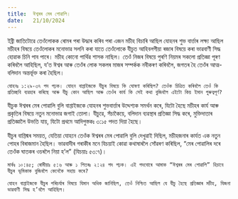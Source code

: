 ```yaml
---
title:  ঈশ্বৰৰ মেৰ পোৱালি।
date:   21/10/2024
---
```


ইব্ৰী জাতিটোৱে তেওঁলোকক ৰোমৰ পৰা উদ্ধাৰ কৰিব পৰা এজন মচীহ বিচাৰি আছিল যোহনৰ শুভ বাৰ্ত্তাৰ লক্ষ্য আছিল মচীহৰ বিষয়ে তেওঁলোকৰ মনোভাৱ সলনি কৰা যাতে তেওঁলোকে যীচুত আহিবলগীয়া ৰজাৰ বিষয়ে কৰা ভাৱবাণী সিদ্ধ হোৱাক চিনি পাব পাৰে। মচীহ কোনো পাৰ্থিৱ শাসক নাছিল। তেওঁ নিজৰ বিষয়ে পুৰণি নিয়মৰ সকলো প্ৰতিজ্ঞা পূৰণ কৰিবলৈ আহিছিল, য’ত ঈশ্বৰ আৰু তেওঁৰ লোক সকলৰ মাজৰ সম্পৰ্কক নবীকৰণ কৰিবলৈ, জগতৰ হৈ তেওঁৰ আত্ম-বলিদান অন্তৰ্ভূক্ত কৰা হৈছিল।

`যোহনঃ ১:২৯-৩৭ পদ পঢ়ক। যোহন বাপ্তাইজকে যীচুৰ বিষয়ে কি ঘোষণা কৰিছিল? তেওঁক চিত্ৰিত কৰিবলৈ তেওঁ কি প্ৰতিচ্ছবি ব্যৱহাৰ কৰিছে আৰু যীচু কোন আছিল আৰু তেওঁৰ কাৰ্য কি সেই কথা বুজিবলৈ এইটো কিয় ইমান গুৰুত্বপূৰ্ণ?`

যীচুক ঈশ্বৰৰ মেৰ পোৱালি বুলি বাপ্তাইজকে যোহনৰ শুভবাৰ্ত্তাৰ উদ্দেশ্যক সমৰ্থন কৰে, যিটো হৈছে মচীহৰ কাৰ্য আৰু প্ৰকৃতিৰ বিষয়ে নতুন মনোভাৱ জগাই তোলা। যীচুৱে, সঁচাকৈয়ে, বলিদান ব্যৱস্থাৰ প্ৰতিজ্ঞা সিদ্ধ কৰে, মুক্তিদাতাৰ প্ৰতিজ্ঞালৈ উভতি যায়, যিটো প্ৰথমে আদিপুস্তকঃ ৩:১৫ পদত দিয়া হৈছে।

যীচুৰ বাপ্তিষ্মৰ সময়ত, যেতিয়া যোহনে তেওঁক ঈশ্বৰৰ মেৰ পোৱালি বুলি দেখুৱাই দিছিল, মচীহজনাৰ কাৰ্যত এক নতুন পোহৰ বিৰাজমান হৈছিল। ভাৱবাদীৰ গৰাকীৰ মনে যিচয়াই কোৱা কথাষাৰলৈ সোঁৱৰণ কৰিছিল, “মেৰ পোৱালিৰ দৰে তেওঁক ঘাতকৰ ওচৰলৈ নিয়া হ’ল” (যিচয়াঃ ৫৩:৭)।

`মাৰ্কঃ ১০:৪৫; ৰোমীয়াঃ ৫:৬ আৰু ১ পিতৰঃ ২:২৪ পদ পঢ়ক। এই পদবোৰে আমাক “ঈশ্বৰৰ মেৰ পোৱালি” হিচাবে যীচুৰ ভূমিকাক বুজিবলৈ কেনেকৈ সহায় কৰে?`

`যোহন বাপ্তাইজকে যীচুৰ পৰিচৰ্যাৰ বিষয়ে যিমান অধিক জানিছিল, তেওঁ নিশ্চিত আছিল যে যীচু হৈছে প্ৰতিজ্ঞাৰ মচীহ, যিজনা ভাৱবাণী সিদ্ধ হ’বলৈ আহিছিল।`